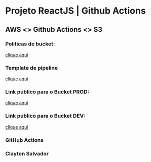 # Projeto ReactJS | Github Actions
## AWS <> Github Actions <> S3

### Politicas de bucket:
[clique aqui](bucket.json)

### Template de pipeline
[clique aqui](template.yml)

### Link público para o Bucket PROD:
[clique aqui](http://hc-react-aws-prod2.s3-website-us-east-1.amazonaws.com/)

### Link público para o Bucket DEV:
[clique aqui](http://hc-react-aws-dev2.s3-website-us-east-1.amazonaws.com/)


### GitHub Actions


### Clayton Salvador